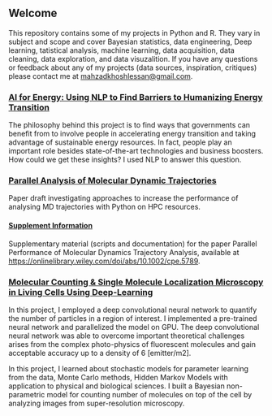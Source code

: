 ## Welcome 

This repository contains some of my projects in Python and R. They vary in subject and scope and cover Bayesian statistics, data engineering, Deep learning, tatistical analysis, machine learning, data acquisition, data cleaning, data exploration, and data visuzalition. If you have any questions or feedback about any of my projects (data sources, inspiration, critiques) please contact me at mahzadkhoshlessan@gmail.com.

### [AI for Energy: Using NLP to Find Barriers to Humanizing Energy Transition](https://github.com/mkhoshle/PORTFOLIO.github.io/tree/master/AI-for-Energy)
The philosophy behind this project is to find ways that governments can benefit from to involve
people in accelerating energy transition and taking advantage of sustainable energy
resources. In fact, people play an important role besides state-of-the-art technologies and
business boosters. How could we get these insights? I used NLP to answer this question.

### [Parallel Analysis of Molecular Dynamic Trajectories](https://github.com/mkhoshle/paper-hpc-py-parallel-mdanalysis)
Paper draft investigating approaches to increase the performance of analysing MD trajectories with Python on HPC resources. 

#### [Supplement Information](https://github.com/mkhoshle/supplement-hpc-py-parallel-mdanalysis)
Supplementary material (scripts and documentation) for the paper Parallel Performance of Molecular Dynamics Trajectory Analysis, available at https://onlinelibrary.wiley.com/doi/abs/10.1002/cpe.5789.

### [Molecular Counting & Single Molecule Localization Microscopy in Living Cells Using Deep-Learning](https://github.com/mkhoshle/PORTFOLIO.github.io/tree/master/Molecular%20Counting)
In this project, I employed a deep convolutional neural network to quantify the number of particles in a region of interest. I implemented a pre-trained neural network and parallelized the model on GPU. The deep convolutional neural network was able to overcome important theoretical challenges arises from the complex photo-physics of fluorescent molecules and gain acceptable accuracy up to a density of 6 [emitter/m2].



In this project, I learned about stochastic models for parameter learning from the data, Monte Carlo methods, Hidden Markov Models with application to physical and biological sciences. I built a Bayesian non-parametric model for counting number of molecules on top of the cell by analyzing images from super-resolution microscopy.

